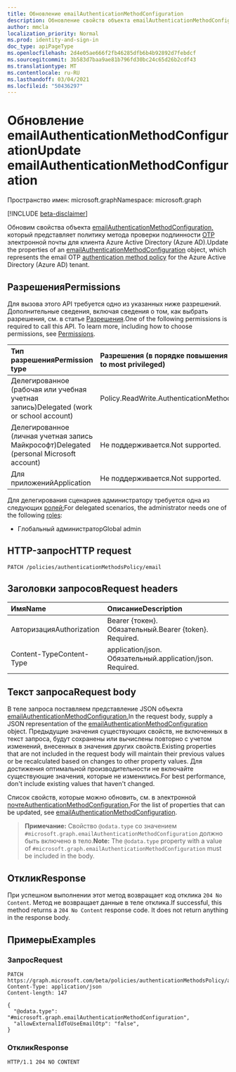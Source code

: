 ```yaml
---
title: Обновление emailAuthenticationMethodConfiguration
description: Обновление свойств объекта emailAuthenticationMethodConfiguration.
author: mmcla
localization_priority: Normal
ms.prod: identity-and-sign-in
doc_type: apiPageType
ms.openlocfilehash: 2d4e05ae666f2fb46285dfb6b4b92892d7febdcf
ms.sourcegitcommit: 3b583d7baa9ae81b796fd30bc24c65d26b2cdf43
ms.translationtype: MT
ms.contentlocale: ru-RU
ms.lasthandoff: 03/04/2021
ms.locfileid: "50436297"
---
```

# <a name="update-emailauthenticationmethodconfiguration"></a><span data-ttu-id="b1372-103">Обновление emailAuthenticationMethodConfiguration</span><span class="sxs-lookup"><span data-stu-id="b1372-103">Update emailAuthenticationMethodConfiguration</span></span>

<span data-ttu-id="b1372-104">Пространство имен: microsoft.graph</span><span class="sxs-lookup"><span data-stu-id="b1372-104">Namespace: microsoft.graph</span></span>

[!INCLUDE [beta-disclaimer](../../includes/beta-disclaimer.md)]

<span data-ttu-id="b1372-105">Обновим свойства объекта [emailAuthenticationMethodConfiguration,](../resources/emailauthenticationmethodconfiguration.md) который представляет политику метода проверки подлинности [OTP](../resources/authenticationmethodspolicies-overview.md) электронной почты для клиента Azure Active Directory (Azure AD).</span><span class="sxs-lookup"><span data-stu-id="b1372-105">Update the properties of an [emailAuthenticationMethodConfiguration](../resources/emailauthenticationmethodconfiguration.md) object, which represents the email OTP [authentication method policy](../resources/authenticationmethodspolicies-overview.md) for the Azure Active Directory (Azure AD) tenant.</span></span>

## <a name="permissions"></a><span data-ttu-id="b1372-106">Разрешения</span><span class="sxs-lookup"><span data-stu-id="b1372-106">Permissions</span></span>
<span data-ttu-id="b1372-p101">Для вызова этого API требуется одно из указанных ниже разрешений. Дополнительные сведения, включая сведения о том, как выбрать разрешения, см. в статье [Разрешения](/graph/permissions-reference).</span><span class="sxs-lookup"><span data-stu-id="b1372-p101">One of the following permissions is required to call this API. To learn more, including how to choose permissions, see [Permissions](/graph/permissions-reference).</span></span>

|<span data-ttu-id="b1372-109">Тип разрешения</span><span class="sxs-lookup"><span data-stu-id="b1372-109">Permission type</span></span>|<span data-ttu-id="b1372-110">Разрешения (в порядке повышения привилегий)</span><span class="sxs-lookup"><span data-stu-id="b1372-110">Permissions (from least to most privileged)</span></span>|
|:---|:---|
|<span data-ttu-id="b1372-111">Делегированное (рабочая или учебная учетная запись)</span><span class="sxs-lookup"><span data-stu-id="b1372-111">Delegated (work or school account)</span></span>|<span data-ttu-id="b1372-112">Policy.ReadWrite.AuthenticationMethod</span><span class="sxs-lookup"><span data-stu-id="b1372-112">Policy.ReadWrite.AuthenticationMethod</span></span>|
|<span data-ttu-id="b1372-113">Делегированное (личная учетная запись Майкрософт)</span><span class="sxs-lookup"><span data-stu-id="b1372-113">Delegated (personal Microsoft account)</span></span>|<span data-ttu-id="b1372-114">Не поддерживается.</span><span class="sxs-lookup"><span data-stu-id="b1372-114">Not supported.</span></span>|
|<span data-ttu-id="b1372-115">Для приложений</span><span class="sxs-lookup"><span data-stu-id="b1372-115">Application</span></span>|<span data-ttu-id="b1372-116">Не поддерживается.</span><span class="sxs-lookup"><span data-stu-id="b1372-116">Not supported.</span></span>|

<span data-ttu-id="b1372-117">Для делегирования сценариев администратору требуется одна из следующих [ролей:](/azure/active-directory/users-groups-roles/directory-assign-admin-roles#available-roles)</span><span class="sxs-lookup"><span data-stu-id="b1372-117">For delegated scenarios, the administrator needs one of the following [roles](/azure/active-directory/users-groups-roles/directory-assign-admin-roles#available-roles):</span></span>

* <span data-ttu-id="b1372-118">Глобальный администратор</span><span class="sxs-lookup"><span data-stu-id="b1372-118">Global admin</span></span>

## <a name="http-request"></a><span data-ttu-id="b1372-119">HTTP-запрос</span><span class="sxs-lookup"><span data-stu-id="b1372-119">HTTP request</span></span>

<!-- {
  "blockType": "ignored"
}
-->

```http
PATCH /policies/authenticationMethodsPolicy/email
```

## <a name="request-headers"></a><span data-ttu-id="b1372-120">Заголовки запросов</span><span class="sxs-lookup"><span data-stu-id="b1372-120">Request headers</span></span>

|<span data-ttu-id="b1372-121">Имя</span><span class="sxs-lookup"><span data-stu-id="b1372-121">Name</span></span>|<span data-ttu-id="b1372-122">Описание</span><span class="sxs-lookup"><span data-stu-id="b1372-122">Description</span></span>|
|:---|:---|
|<span data-ttu-id="b1372-123">Авторизация</span><span class="sxs-lookup"><span data-stu-id="b1372-123">Authorization</span></span>|<span data-ttu-id="b1372-p102">Bearer {токен}. Обязательный.</span><span class="sxs-lookup"><span data-stu-id="b1372-p102">Bearer {token}. Required.</span></span>|
|<span data-ttu-id="b1372-126">Content-Type</span><span class="sxs-lookup"><span data-stu-id="b1372-126">Content-Type</span></span>|<span data-ttu-id="b1372-p103">application/json. Обязательный.</span><span class="sxs-lookup"><span data-stu-id="b1372-p103">application/json. Required.</span></span>|

## <a name="request-body"></a><span data-ttu-id="b1372-129">Текст запроса</span><span class="sxs-lookup"><span data-stu-id="b1372-129">Request body</span></span>

<span data-ttu-id="b1372-130">В теле запроса поставляем представление JSON объекта [emailAuthenticationMethodConfiguration.](../resources/emailauthenticationmethodconfiguration.md)</span><span class="sxs-lookup"><span data-stu-id="b1372-130">In the request body, supply a JSON representation of the [emailAuthenticationMethodConfiguration](../resources/emailauthenticationmethodconfiguration.md) object.</span></span> <span data-ttu-id="b1372-131">Предыдущие значения существующих свойств, не включенных в текст запроса, будут сохранены или вычислены повторно с учетом изменений, внесенных в значения других свойств.</span><span class="sxs-lookup"><span data-stu-id="b1372-131">Existing properties that are not included in the request body will maintain their previous values or be recalculated based on changes to other property values.</span></span> <span data-ttu-id="b1372-132">Для достижения оптимальной производительности не включайте существующие значения, которые не изменились.</span><span class="sxs-lookup"><span data-stu-id="b1372-132">For best performance, don't include existing values that haven't changed.</span></span>

<span data-ttu-id="b1372-133">Список свойств, которые можно обновить, см. в электронной [почтеAuthenticationMethodConfiguration.](../resources/emailauthenticationmethodconfiguration.md)</span><span class="sxs-lookup"><span data-stu-id="b1372-133">For the list of properties that can be updated, see [emailAuthenticationMethodConfiguration](../resources/emailauthenticationmethodconfiguration.md).</span></span>

><span data-ttu-id="b1372-134">**Примечание:** Свойство `@odata.type` со значением `#microsoft.graph.emailAuthenticationMethodConfiguration` должно быть включено в тело.</span><span class="sxs-lookup"><span data-stu-id="b1372-134">**Note:** The `@odata.type` property with a value of `#microsoft.graph.emailAuthenticationMethodConfiguration` must be included in the body.</span></span>

## <a name="response"></a><span data-ttu-id="b1372-135">Отклик</span><span class="sxs-lookup"><span data-stu-id="b1372-135">Response</span></span>

<span data-ttu-id="b1372-p105">При успешном выполнении этот метод возвращает код отклика `204 No Content`. Метод не возвращает данные в теле отклика.</span><span class="sxs-lookup"><span data-stu-id="b1372-p105">If successful, this method returns a `204 No Content` response code. It does not return anything in the response body.</span></span>

## <a name="examples"></a><span data-ttu-id="b1372-138">Примеры</span><span class="sxs-lookup"><span data-stu-id="b1372-138">Examples</span></span>

### <a name="request"></a><span data-ttu-id="b1372-139">Запрос</span><span class="sxs-lookup"><span data-stu-id="b1372-139">Request</span></span>
<!-- {
  "blockType": "request",
  "name": "update_emailauthenticationmethodconfiguration"
}
-->

```http
PATCH https://graph.microsoft.com/beta/policies/authenticationMethodsPolicy/authenticationMethodConfiguration/email
Content-Type: application/json
Content-length: 147

{
  "@odata.type": "#microsoft.graph.emailAuthenticationMethodConfiguration",
  "allowExternalIdToUseEmailOtp": "false",
}
```

### <a name="response"></a><span data-ttu-id="b1372-140">Отклик</span><span class="sxs-lookup"><span data-stu-id="b1372-140">Response</span></span>

<!-- {
  "blockType": "response",
  "truncated": true
}
-->

```http
HTTP/1.1 204 NO CONTENT
```


